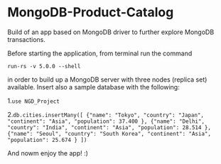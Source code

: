 # MongoDB-Product-Catalog
Build of an app based on MongoDB driver to further explore MongoDB transactions.

Before starting the application, from terminal run the command 

`run-rs -v 5.0.0 --shell`

in order to build up a MongoDB server with three nodes (replica set) available. Insert also a sample database with the following:

1.`use NGD_Project`

2.`db.cities.insertMany([ {"name": "Tokyo", "country": "Japan", "continent": "Asia", "population": 37.400 }, {"name": "Delhi", "country": "India", "continent": "Asia", "population": 28.514 }, {"name": "Seoul", "country": "South Korea", "continent": "Asia", "population": 25.674 } ])`

And nowm enjoy the app! :)

